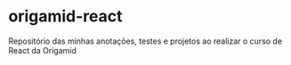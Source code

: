# origamid-react
Repositório das minhas anotações, testes e projetos ao realizar o curso de React da Origamid
